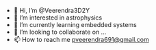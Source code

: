 - 👋 Hi, I’m @Veerendra3D2Y
- 👀 I’m interested in astrophysics 
- 🌱 I’m currently learning embedded systems 
- 💞️ I’m looking to collaborate on ...
- 📫 How to reach me pveerendra691@gmail.com

<!---
Veerendra3D2Y/Veerendra3D2Y is a ✨ special ✨ repository because its `README.md` (this file) appears on your GitHub profile.
You can click the Preview link to take a look at your changes.
--->
